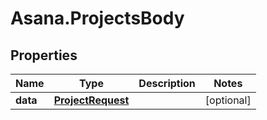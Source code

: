 # Asana.ProjectsBody

## Properties
Name | Type | Description | Notes
------------ | ------------- | ------------- | -------------
**data** | [**ProjectRequest**](ProjectRequest.md) |  | [optional] 
